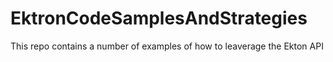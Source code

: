 # EktronCodeSamplesAndStrategies

This repo contains a number of examples of how to leaverage the Ekton API

